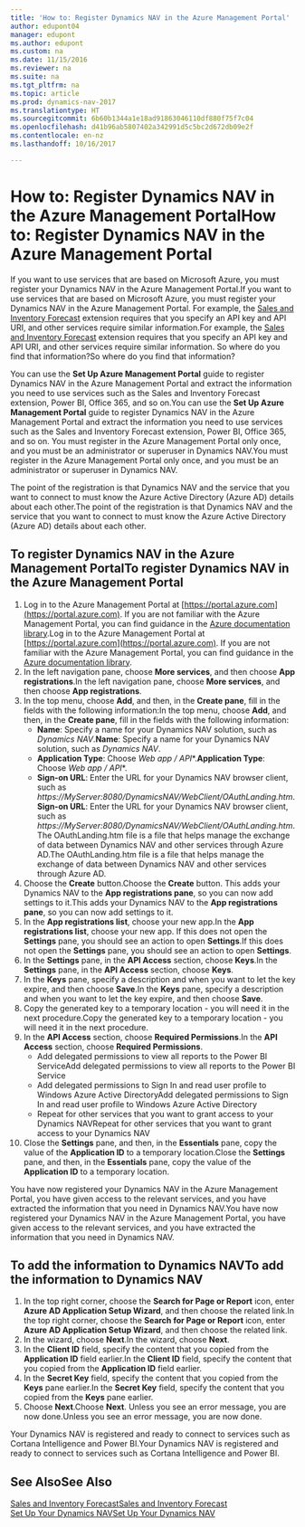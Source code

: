```yaml
---
title: 'How to: Register Dynamics NAV in the Azure Management Portal'
author: edupont04
manager: edupont
ms.author: edupont
ms.custom: na
ms.date: 11/15/2016
ms.reviewer: na
ms.suite: na
ms.tgt_pltfrm: na
ms.topic: article
ms.prod: dynamics-nav-2017
ms.translationtype: HT
ms.sourcegitcommit: 6b60b1344a1e18ad91863046110df880f75f7c04
ms.openlocfilehash: d41b96ab5807402a342991d5c5bc2d672db09e2f
ms.contentlocale: en-nz
ms.lasthandoff: 10/16/2017

---
```

# <a name="how-to-register-dynamics-nav-in-the-azure-management-portal"></a><span data-ttu-id="b58fe-102">How to: Register Dynamics NAV in the Azure Management Portal</span><span class="sxs-lookup"><span data-stu-id="b58fe-102">How to: Register Dynamics NAV in the Azure Management Portal</span></span>
<span data-ttu-id="b58fe-103">If you want to use services that are based on Microsoft Azure, you must register your Dynamics NAV in the Azure Management Portal.</span><span class="sxs-lookup"><span data-stu-id="b58fe-103">If you want to use services that are based on Microsoft Azure, you must register your Dynamics NAV in the Azure Management Portal.</span></span> <span data-ttu-id="b58fe-104">For example, the [Sales and Inventory Forecast](ui-extensions-sales-forecast.md) extension requires that you specify an API key and API URI, and other services require similar information.</span><span class="sxs-lookup"><span data-stu-id="b58fe-104">For example, the [Sales and Inventory Forecast](ui-extensions-sales-forecast.md) extension requires that you specify an API key and API URI, and other services require similar information.</span></span> <span data-ttu-id="b58fe-105">So where do you find that information?</span><span class="sxs-lookup"><span data-stu-id="b58fe-105">So where do you find that information?</span></span>

<span data-ttu-id="b58fe-106">You can use the **Set Up Azure Management Portal** guide to register Dynamics NAV in the Azure Management Portal and extract the information you need to use services such as the Sales and Inventory Forecast extension, Power BI, Office 365, and so on.</span><span class="sxs-lookup"><span data-stu-id="b58fe-106">You can use the **Set Up Azure Management Portal** guide to register Dynamics NAV in the Azure Management Portal and extract the information you need to use services such as the Sales and Inventory Forecast extension, Power BI, Office 365, and so on.</span></span> <span data-ttu-id="b58fe-107">You must register in the Azure Management Portal only once, and you must be an administrator or superuser in Dynamics NAV.</span><span class="sxs-lookup"><span data-stu-id="b58fe-107">You must register in the Azure Management Portal only once, and you must be an administrator or superuser in Dynamics NAV.</span></span>

<span data-ttu-id="b58fe-108">The point of the registration is that Dynamics NAV and the service that you want to connect to must know the Azure Active Directory (Azure AD) details about each other.</span><span class="sxs-lookup"><span data-stu-id="b58fe-108">The point of the registration is that Dynamics NAV and the service that you want to connect to must know the Azure Active Directory (Azure AD) details about each other.</span></span>

## <a name="to-register-dynamics-nav-in-the-azure-management-portal"></a><span data-ttu-id="b58fe-109">To register Dynamics NAV in the Azure Management Portal</span><span class="sxs-lookup"><span data-stu-id="b58fe-109">To register Dynamics NAV in the Azure Management Portal</span></span>
1. <span data-ttu-id="b58fe-110">Log in to the Azure Management Portal at [https://portal.azure.com](https://portal.azure.com).  If you are not familiar with the Azure Management Portal, you can find guidance in the [Azure documentation library](https://azure.microsoft.com/en-us/documentation/articles).</span><span class="sxs-lookup"><span data-stu-id="b58fe-110">Log in to the Azure Management Portal at [https://portal.azure.com](https://portal.azure.com).  If you are not familiar with the Azure Management Portal, you can find guidance in the [Azure documentation library](https://azure.microsoft.com/en-us/documentation/articles).</span></span>
2. <span data-ttu-id="b58fe-111">In the left navigation pane, choose **More services**, and then choose **App registrations**.</span><span class="sxs-lookup"><span data-stu-id="b58fe-111">In the left navigation pane, choose **More services**, and then choose **App registrations**.</span></span>
3. <span data-ttu-id="b58fe-112">In the top menu, choose **Add**, and then, in the **Create pane**, fill in the fields with the following information:</span><span class="sxs-lookup"><span data-stu-id="b58fe-112">In the top menu, choose **Add**, and then, in the **Create pane**, fill in the fields with the following information:</span></span>
    - <span data-ttu-id="b58fe-113">**Name**: Specify a name for your Dynamics NAV solution, such as *Dynamics NAV*.</span><span class="sxs-lookup"><span data-stu-id="b58fe-113">**Name**: Specify a name for your Dynamics NAV solution, such as *Dynamics NAV*.</span></span>
    - <span data-ttu-id="b58fe-114">**Application Type**: Choose **Web app* / API**.</span><span class="sxs-lookup"><span data-stu-id="b58fe-114">**Application Type**: Choose **Web app* / API**.</span></span>
    - <span data-ttu-id="b58fe-115">**Sign-on URL**: Enter the URL for your Dynamics NAV browser client, such as *https://MyServer:8080/DynamicsNAV/WebClient/OAuthLanding.htm*.</span><span class="sxs-lookup"><span data-stu-id="b58fe-115">**Sign-on URL**: Enter the URL for your Dynamics NAV browser client, such as *https://MyServer:8080/DynamicsNAV/WebClient/OAuthLanding.htm*.</span></span>
        <span data-ttu-id="b58fe-116">The OAuthLanding.htm file is a file that helps manage the exchange of data between Dynamics NAV and other services through Azure AD.</span><span class="sxs-lookup"><span data-stu-id="b58fe-116">The OAuthLanding.htm file is a file that helps manage the exchange of data between Dynamics NAV and other services through Azure AD.</span></span>
4. <span data-ttu-id="b58fe-117">Choose the **Create** button.</span><span class="sxs-lookup"><span data-stu-id="b58fe-117">Choose the **Create** button.</span></span>
    <span data-ttu-id="b58fe-118">This adds your Dynamics NAV to the **App registrations pane**, so you can now add settings to it.</span><span class="sxs-lookup"><span data-stu-id="b58fe-118">This adds your Dynamics NAV to the **App registrations pane**, so you can now add settings to it.</span></span>
5. <span data-ttu-id="b58fe-119">In the **App registrations list**, choose your new app.</span><span class="sxs-lookup"><span data-stu-id="b58fe-119">In the **App registrations list**, choose your new app.</span></span> <span data-ttu-id="b58fe-120">If this does not open the **Settings** pane, you should see an action to open **Settings**.</span><span class="sxs-lookup"><span data-stu-id="b58fe-120">If this does not open the **Settings** pane, you should see an action to open **Settings**.</span></span>
6. <span data-ttu-id="b58fe-121">In the **Settings** pane, in the **API Access** section, choose **Keys**.</span><span class="sxs-lookup"><span data-stu-id="b58fe-121">In the **Settings** pane, in the **API Access** section, choose **Keys**.</span></span>
7. <span data-ttu-id="b58fe-122">In the **Keys** pane, specify a description and when you want to let the key expire, and then choose **Save**.</span><span class="sxs-lookup"><span data-stu-id="b58fe-122">In the **Keys** pane, specify a description and when you want to let the key expire, and then choose **Save**.</span></span>
8. <span data-ttu-id="b58fe-123">Copy the generated key to a temporary location - you will need it in the next procedure.</span><span class="sxs-lookup"><span data-stu-id="b58fe-123">Copy the generated key to a temporary location - you will need it in the next procedure.</span></span>
9. <span data-ttu-id="b58fe-124">In the **API Access** section, choose **Required Permissions**.</span><span class="sxs-lookup"><span data-stu-id="b58fe-124">In the **API Access** section, choose **Required Permissions**.</span></span>
    - <span data-ttu-id="b58fe-125">Add delegated permissions to view all reports to the Power BI Service</span><span class="sxs-lookup"><span data-stu-id="b58fe-125">Add delegated permissions to view all reports to the Power BI Service</span></span>
    - <span data-ttu-id="b58fe-126">Add delegated permissions to Sign In and read user profile to Windows Azure Active Directory</span><span class="sxs-lookup"><span data-stu-id="b58fe-126">Add delegated permissions to Sign In and read user profile to Windows Azure Active Directory</span></span>
    - <span data-ttu-id="b58fe-127">Repeat for other services that you want to grant access to your Dynamics NAV</span><span class="sxs-lookup"><span data-stu-id="b58fe-127">Repeat for other services that you want to grant access to your Dynamics NAV</span></span>
10. <span data-ttu-id="b58fe-128">Close the **Settings** pane, and then, in the **Essentials** pane, copy the value of the **Application ID** to a temporary location.</span><span class="sxs-lookup"><span data-stu-id="b58fe-128">Close the **Settings** pane, and then, in the **Essentials** pane, copy the value of the **Application ID** to a temporary location.</span></span>

<span data-ttu-id="b58fe-129">You have now registered your Dynamics NAV in the Azure Management Portal, you have given access to the relevant services, and you have extracted the information that you need in Dynamics NAV.</span><span class="sxs-lookup"><span data-stu-id="b58fe-129">You have now registered your Dynamics NAV in the Azure Management Portal, you have given access to the relevant services, and you have extracted the information that you need in Dynamics NAV.</span></span>  

## <a name="to-add-the-information-to-dynamics-nav"></a><span data-ttu-id="b58fe-130">To add the information to Dynamics NAV</span><span class="sxs-lookup"><span data-stu-id="b58fe-130">To add the information to Dynamics NAV</span></span>
1. <span data-ttu-id="b58fe-131">In the top right corner, choose the **Search for Page or Report** icon, enter **Azure AD Application Setup Wizard**, and then choose the related link.</span><span class="sxs-lookup"><span data-stu-id="b58fe-131">In the top right corner, choose the **Search for Page or Report** icon, enter **Azure AD Application Setup Wizard**, and then choose the related link.</span></span>
2. <span data-ttu-id="b58fe-132">In the wizard, choose **Next**.</span><span class="sxs-lookup"><span data-stu-id="b58fe-132">In the wizard, choose **Next**.</span></span>
3. <span data-ttu-id="b58fe-133">In the **Client ID** field, specify the content that you copied from the **Application ID** field earlier.</span><span class="sxs-lookup"><span data-stu-id="b58fe-133">In the **Client ID** field, specify the content that you copied from the **Application ID** field earlier.</span></span>
4. <span data-ttu-id="b58fe-134">In the **Secret Key** field, specify the content that you copied from the **Keys** pane earlier.</span><span class="sxs-lookup"><span data-stu-id="b58fe-134">In the **Secret Key** field, specify the content that you copied from the **Keys** pane earlier.</span></span>
5. <span data-ttu-id="b58fe-135">Choose **Next**.</span><span class="sxs-lookup"><span data-stu-id="b58fe-135">Choose **Next**.</span></span> <span data-ttu-id="b58fe-136">Unless you see an error message, you are now done.</span><span class="sxs-lookup"><span data-stu-id="b58fe-136">Unless you see an error message, you are now done.</span></span>

<span data-ttu-id="b58fe-137">Your Dynamics NAV is registered and ready to connect to services such as Cortana Intelligence and Power BI.</span><span class="sxs-lookup"><span data-stu-id="b58fe-137">Your Dynamics NAV is registered and ready to connect to services such as Cortana Intelligence and Power BI.</span></span>

## <a name="see-also"></a><span data-ttu-id="b58fe-138">See Also</span><span class="sxs-lookup"><span data-stu-id="b58fe-138">See Also</span></span>
[<span data-ttu-id="b58fe-139">Sales and Inventory Forecast</span><span class="sxs-lookup"><span data-stu-id="b58fe-139">Sales and Inventory Forecast</span></span>](ui-extensions-sales-forecast.md)  
[<span data-ttu-id="b58fe-140">Set Up Your Dynamics NAV</span><span class="sxs-lookup"><span data-stu-id="b58fe-140">Set Up Your Dynamics NAV</span></span>](setup.md)  

